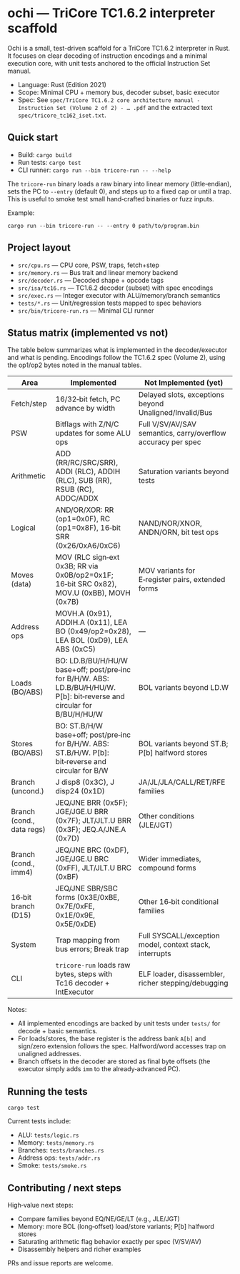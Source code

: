 # ochi — TriCore TC1.6.2 interpreter scaffold

Ochi is a small, test-driven scaffold for a TriCore TC1.6.2 interpreter in Rust. It focuses on clear decoding of instruction encodings and a minimal execution core, with unit tests anchored to the official Instruction Set manual.

- Language: Rust (Edition 2021)
- Scope: Minimal CPU + memory bus, decoder subset, basic executor
- Spec: See `spec/TriCore TC1.6.2 core architecture manual - Instruction Set (Volume 2 of 2) - … .pdf` and the extracted text `spec/tricore_tc162_iset.txt`.

## Quick start

- Build: `cargo build`
- Run tests: `cargo test`
- CLI runner: `cargo run --bin tricore-run -- --help`

The `tricore-run` binary loads a raw binary into linear memory (little‑endian), sets the PC to `--entry` (default 0), and steps up to a fixed cap or until a trap. This is useful to smoke test small hand‑crafted binaries or fuzz inputs.

Example:

```
cargo run --bin tricore-run -- --entry 0 path/to/program.bin
```

## Project layout

- `src/cpu.rs` — CPU core, PSW, traps, fetch+step
- `src/memory.rs` — Bus trait and linear memory backend
- `src/decoder.rs` — Decoded shape + opcode tags
- `src/isa/tc16.rs` — TC1.6.2 decoder (subset) with spec encodings
- `src/exec.rs` — Integer executor with ALU/memory/branch semantics
- `tests/*.rs` — Unit/regression tests mapped to spec behaviors
- `src/bin/tricore-run.rs` — Minimal CLI runner

## Status matrix (implemented vs not)

The table below summarizes what is implemented in the decoder/executor and what is pending. Encodings follow the TC1.6.2 spec (Volume 2), using the op1/op2 bytes noted in the manual tables.

| Area | Implemented | Not Implemented (yet) |
| --- | --- | --- |
| Fetch/step | 16/32‑bit fetch, PC advance by width | Delayed slots, exceptions beyond Unaligned/Invalid/Bus |
| PSW | Bitflags with Z/N/C updates for some ALU ops | Full V/SV/AV/SAV semantics, carry/overflow accuracy per spec |
| Arithmetic | ADD (RR/RC/SRC/SRR), ADDI (RLC), ADDIH (RLC), SUB (RR), RSUB (RC), ADDC/ADDX | Saturation variants beyond tests |
| Logical | AND/OR/XOR: RR (op1=0x0F), RC (op1=0x8F), 16‑bit SRR (0x26/0xA6/0xC6) | NAND/NOR/XNOR, ANDN/ORN, bit test ops |
| Moves (data) | MOV (RLC sign‑ext 0x3B; RR via 0x0B/op2=0x1F; 16‑bit SRC 0x82), MOV.U (0xBB), MOVH (0x7B) | MOV variants for E‑register pairs, extended forms |
| Address ops | MOVH.A (0x91), ADDIH.A (0x11), LEA BO (0x49/op2=0x28), LEA BOL (0xD9), LEA ABS (0xC5) | — |
| Loads (BO/ABS) | BO: LD.B/BU/H/HU/W base+off; post/pre‑inc for B/H/W. ABS: LD.B/BU/H/HU/W. P[b]: bit‑reverse and circular for B/BU/H/HU/W | BOL variants beyond LD.W |
| Stores (BO/ABS) | BO: ST.B/H/W base+off; post/pre‑inc for B/H/W. ABS: ST.B/H/W. P[b]: bit‑reverse and circular for B/W | BOL variants beyond ST.B; P[b] halfword stores |
| Branch (uncond.) | J disp8 (0x3C), J disp24 (0x1D) | JA/JL/JLA/CALL/RET/RFE families |
| Branch (cond., data regs) | JEQ/JNE BRR (0x5F); JGE/JGE.U BRR (0x7F); JLT/JLT.U BRR (0x3F); JEQ.A/JNE.A (0x7D) | Other conditions (JLE/JGT) |
| Branch (cond., imm4) | JEQ/JNE BRC (0xDF), JGE/JGE.U BRC (0xFF), JLT/JLT.U BRC (0xBF) | Wider immediates, compound forms |
| 16‑bit branch (D15) | JEQ/JNE SBR/SBC forms (0x3E/0xBE, 0x7E/0xFE, 0x1E/0x9E, 0x5E/0xDE) | Other 16‑bit conditional families |
| System | Trap mapping from bus errors; Break trap | Full SYSCALL/exception model, context stack, interrupts |
| CLI | `tricore-run` loads raw bytes, steps with Tc16 decoder + IntExecutor | ELF loader, disassembler, richer stepping/debugging |

Notes:
- All implemented encodings are backed by unit tests under `tests/` for decode + basic semantics.
- For loads/stores, the base register is the address bank `A[b]` and sign/zero extension follows the spec. Halfword/word accesses trap on unaligned addresses.
- Branch offsets in the decoder are stored as final byte offsets (the executor simply adds `imm` to the already‑advanced PC).

## Running the tests

```
cargo test
```

Current tests include:
- ALU: `tests/logic.rs`
- Memory: `tests/memory.rs`
- Branches: `tests/branches.rs`
- Address ops: `tests/addr.rs`
- Smoke: `tests/smoke.rs`

## Contributing / next steps

High‑value next steps:
- Compare families beyond EQ/NE/GE/LT (e.g., JLE/JGT)
- Memory: more BOL (long‑offset) load/store variants; P[b] halfword stores
- Saturating arithmetic flag behavior exactly per spec (V/SV/AV)
- Disassembly helpers and richer examples

PRs and issue reports are welcome.
